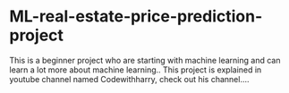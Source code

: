 # ML-real-estate-price-prediction-project
This is a beginner project who are starting with machine learning and can learn a lot more about machine learning.. This project is explained in youtube channel named Codewithharry, check out his channel....

